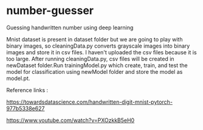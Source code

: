 # number-guesser
Guessing handwritten number using deep learning

Mnist dataset is present in dataset folder but we are going to play with binary images,
so cleaningData.py converts grayscale images into binary images and store it in csv 
files. I haven't uploaded the csv files because it is too large. After running 
cleaningData.py, csv files will be created in newDataset folder.Run trainingModel.py
which create, train, and test the model for classification using newModel folder 
and store the model as model.pt.

Reference links :

https://towardsdatascience.com/handwritten-digit-mnist-pytorch-977b5338e627

https://www.youtube.com/watch?v=PXOzkkB5eH0
